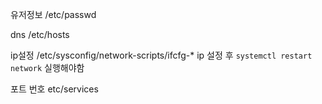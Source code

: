 유저정보
/etc/passwd

dns
/etc/hosts

ip설정
/etc/sysconfig/network-scripts/ifcfg-*
ip 설정 후 `systemctl restart network` 실행해야함

포트 번호
etc/services